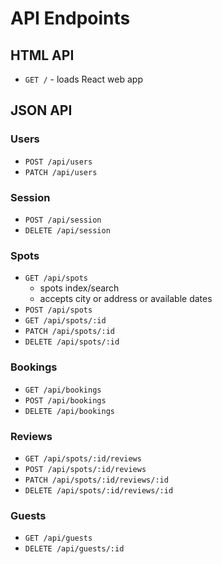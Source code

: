 # API Endpoints

## HTML API
* `GET /` - loads React web app

## JSON API
### Users
* `POST /api/users`
* `PATCH /api/users`

### Session
* `POST /api/session`
* `DELETE /api/session`

### Spots
* `GET /api/spots`
  * spots index/search
  * accepts city or address or available dates
* `POST /api/spots`
* `GET /api/spots/:id`
* `PATCH /api/spots/:id`
* `DELETE /api/spots/:id`

### Bookings
* `GET /api/bookings`
* `POST /api/bookings`
* `DELETE /api/bookings`

### Reviews
* `GET /api/spots/:id/reviews`
* `POST /api/spots/:id/reviews`
* `PATCH /api/spots/:id/reviews/:id`
* `DELETE /api/spots/:id/reviews/:id`

### Guests
* `GET /api/guests`
* `DELETE /api/guests/:id`
